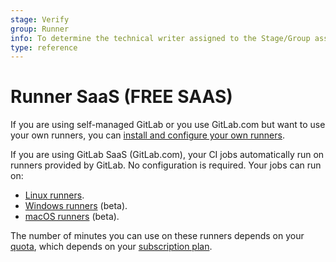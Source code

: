 ```yaml
---
stage: Verify
group: Runner
info: To determine the technical writer assigned to the Stage/Group associated with this page, see https://about.gitlab.com/handbook/engineering/ux/technical-writing/#assignments
type: reference
---
```


# Runner SaaS **(FREE SAAS)**

If you are using self-managed GitLab or you use GitLab.com but want to use your own runners, you can
[install and configure your own runners](https://docs.gitlab.com/runner/install/).

If you are using GitLab SaaS (GitLab.com), your CI jobs automatically run on runners provided by GitLab.
No configuration is required. Your jobs can run on:

- [Linux runners](build_cloud/linux_build_cloud.md).
- [Windows runners](build_cloud/windows_build_cloud.md) (beta).
- [macOS runners](build_cloud/macos_build_cloud.md) (beta).

The number of minutes you can use on these runners depends on your
[quota](../../user/admin_area/settings/continuous_integration.md#shared-runners-pipeline-minutes-quota),
which depends on your [subscription plan](../../subscriptions/gitlab_com/index.md#ci-pipeline-minutes).
